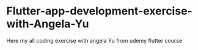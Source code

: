# Flutter-app-development-exercise-with-Angela-Yu
 Here my all coding exercise with angela Yu from udemy flutter course
